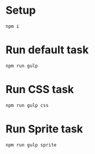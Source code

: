 # Setup

`npm i`

# Run default task

`npm run gulp`

# Run CSS task

`npm run gulp css`

# Run Sprite task

`npm run gulp sprite`
